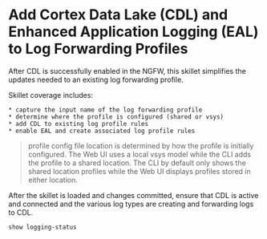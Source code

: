 # Add Cortex Data Lake (CDL) and Enhanced Application Logging (EAL) to Log Forwarding Profiles

After CDL is successfully enabled in the NGFW, this skillet simplifies the updates
needed to an existing log forwarding profile.

Skillet coverage includes:

    * capture the input name of the log forwarding profile
    * determine where the profile is configured (shared or vsys)
    * add CDL to existing log profile rules
    * enable EAL and create associated log profile rules
    
> profile config file location is determined by how the profile is initially configured.
> The Web UI uses a local vsys model while the CLI adds the profile to a shared location.
> The CLI by default only shows the shared location profiles while the Web UI displays
> profiles stored in either location.

After the skillet is loaded and changes committed, ensure that CDL is active and connected
and the various log types are creating and forwarding logs to CDL.

```angular2
show logging-status
```

